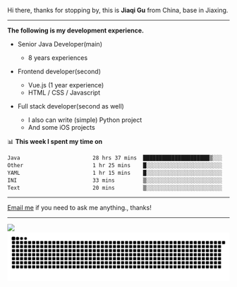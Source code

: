 Hi there, thanks for stopping by, this is **Jiaqi Gu** from China, base in Jiaxing.

---

**The following is my development experience.**

- Senior Java Developer(main)
  - 8 years experiences

- Frontend developer(second)
  - Vue.js (1 year experience)
  - HTML / CSS / Javascript
  
- Full stack developer(second as well)
  - I also can write (simple) Python project
  - And some iOS projects

📊 **This week I spent my time on**
<!--START_SECTION:waka-->

```txt
Java                       28 hrs 37 mins  █████████████████████▒░░░   84.68 %
Other                      1 hr 25 mins    █░░░░░░░░░░░░░░░░░░░░░░░░   04.20 %
YAML                       1 hr 15 mins    █░░░░░░░░░░░░░░░░░░░░░░░░   03.71 %
INI                        33 mins         ▒░░░░░░░░░░░░░░░░░░░░░░░░   01.67 %
Text                       20 mins         ▒░░░░░░░░░░░░░░░░░░░░░░░░   01.00 %
```

<!--END_SECTION:waka-->

---

[Email me](mailto:htk2klwgr@mozmail.com?subject=Hiring_from_GitHub) if you need to ask me anything., thanks!

---

![]( https://visitor-badge.glitch.me/badge?page_id=githubgujiaqi)
![]( https://github.com/droid-Q/droid-Q/raw/output/github-contribution-grid-snake.svg#gh-dark-mode-only)

